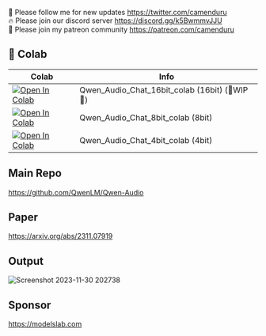 🐣 Please follow me for new updates https://twitter.com/camenduru <br />
🔥 Please join our discord server https://discord.gg/k5BwmmvJJU <br />
🥳 Please join my patreon community https://patreon.com/camenduru <br />

## 🦒 Colab

| Colab | Info
| --- | --- |
[![Open In Colab](https://colab.research.google.com/assets/colab-badge.svg)](https://colab.research.google.com/github/camenduru/Qwen-Audio-Chat-colab/blob/main/Qwen_Audio_Chat_16bit_colab.ipynb) | Qwen_Audio_Chat_16bit_colab (16bit) (🚦WIP🚦)
[![Open In Colab](https://colab.research.google.com/assets/colab-badge.svg)](https://colab.research.google.com/github/camenduru/Qwen-Audio-Chat-colab/blob/main/Qwen_Audio_Chat_8bit_colab.ipynb) | Qwen_Audio_Chat_8bit_colab (8bit)
[![Open In Colab](https://colab.research.google.com/assets/colab-badge.svg)](https://colab.research.google.com/github/camenduru/Qwen-Audio-Chat-colab/blob/main/Qwen_Audio_Chat_4bit_colab.ipynb) | Qwen_Audio_Chat_4bit_colab (4bit)

## Main Repo
https://github.com/QwenLM/Qwen-Audio

## Paper
https://arxiv.org/abs/2311.07919

## Output
![Screenshot 2023-11-30 202738](https://github.com/camenduru/Qwen-Audio-Chat-colab/assets/54370274/c190de7b-e8f9-44dd-9f04-d71d8b4ab276)

## Sponsor
https://modelslab.com
